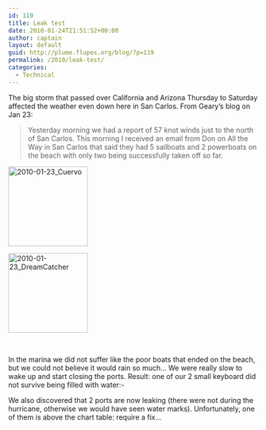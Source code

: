 ```yaml
---
id: 119
title: Leak test
date: 2010-01-24T21:51:52+00:00
author: captain
layout: default
guid: http://plume.flupes.org/blog/?p=119
permalink: /2010/leak-test/
categories:
  - Technical
---
```

The big storm that passed over California and Arizona Thursday to Saturday affected the weather even down here in San Carlos. From Geary&#8217;s blog on Jan 23:

> Yesterday morning we had a report of 57 knot winds just to the north of San Carlos. This morning I received an email from Don on All the Way in San Carlos that said they had 5 sailboats and 2 powerboats on the beach with only two being successfully taken off so far.

<div id='gallery-2' class='gallery galleryid-119 gallery-columns-3 gallery-size-thumbnail'>
  <dl class='gallery-item'>
    <dt class='gallery-icon landscape'>
      <a href='http://plume.flupes.org/blog/2010/leak-test/2010-01-23_cuervo/'><img width="160" height="160" src="/assets/2010/01/2010-01-23_Cuervo-160x160.jpg" class="attachment-thumbnail size-thumbnail" alt="2010-01-23_Cuervo" /></a>
    </dt>
  </dl>
  
  <dl class='gallery-item'>
    <dt class='gallery-icon landscape'>
      <a href='http://plume.flupes.org/blog/2010/leak-test/2010-01-23_dreamcatcher/'><img width="160" height="160" src="/assets/2010/01/2010-01-23_DreamCatcher-160x160.jpg" class="attachment-thumbnail size-thumbnail" alt="2010-01-23_DreamCatcher" /></a>
    </dt>
  </dl>
  
  <br style='clear: both' />
</div>

In the marina we did not suffer like the poor boats that ended on the beach, but we could not believe it would rain so much&#8230; We were really slow to wake up and start closing the ports. Result: one of our 2 small keyboard did not survive being filled with water<img src="http://plume.flupes.org/wordpress/wp-includes/images/smilies/frownie.png" alt=":-(" class="wp-smiley" style="height: 1em; max-height: 1em;" /> 

We also discovered that 2 ports are now leaking (there were not during the hurricane, otherwise we would have seen water marks). Unfortunately, one of them is above the chart table: require a fix&#8230;